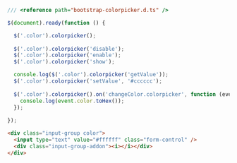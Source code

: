 ﻿```TypeScript
/// <reference path="bootstrap-colorpicker.d.ts" /> 

$(document).ready(function () {

  $('.color').colorpicker();
  
  $('.color').colorpicker('disable');
  $('.color').colorpicker('enable');
  $('.color').colorpicker('show');

  console.log($('.color').colorpicker('getValue'));  
  $('.color').colorpicker('setValue', '#cccccc');
  
  $('.color').colorpicker().on('changeColor.colorpicker', function (event: ColorPickerEventObject) {
    console.log(event.color.toHex());
  });
  
});
```

```HTML
<div class="input-group color">
  <input type="text" value="#ffffff" class="form-control" />
  <div class="input-group-addon"><i></i></div>
</div>
```